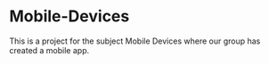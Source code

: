 # Mobile-Devices
This is a project for the subject Mobile Devices where our group has created a mobile app.
